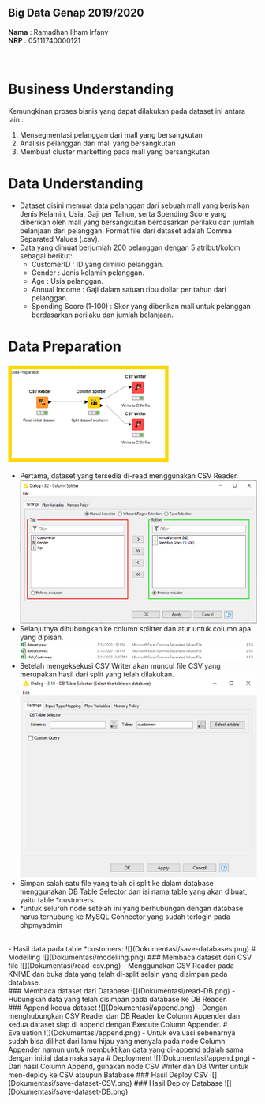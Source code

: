 ## Big Data Genap 2019/2020

**Nama**  : Ramadhan Ilham Irfany<br>
**NRP**   : 05111740000121<br><br><br>

# Business Understanding
Kemungkinan proses bisnis yang dapat dilakukan pada dataset ini antara lain :
 1. Mensegmentasi pelanggan dari mall yang bersangkutan
 2. Analisis pelanggan dari mall yang bersangkutan
 3. Membuat cluster marketting pada mall yang bersangkutan
# Data Understanding
- Dataset disini memuat data pelanggan dari sebuah mall yang berisikan Jenis Kelamin, Usia, Gaji per Tahun, serta Spending Score yang diberikan oleh mall yang bersangkutan berdasarkan perilaku dan jumlah belanjaan dari pelanggan. Format file dari dataset adalah Comma Separated Values (.csv).
- Data yang dimuat berjumlah 200 pelanggan dengan 5 atribut/kolom sebagai berikut:
    - CustomerID : ID yang dimiliki pelanggan.
    - Gender : Jenis kelamin pelanggan.
    - Age : Usia pelanggan.
    - Annual Income : Gaji dalam satuan ribu dollar per tahun dari pelanggan.
    - Spending Score (1-100) : Skor yang diberikan mall untuk pelanggan berdasarkan perilaku dan jumlah belanjaan.
# Data Preparation
![](Dokumentasi/split.png)
- Pertama, dataset yang tersedia di-read menggunakan CSV Reader.
![](Dokumentasi/split-dataset.png)
- Selanjutnya dihubungkan ke column splitter dan atur untuk column apa yang dipisah.
![](Dokumentasi/write-csv.png)
- Setelah mengeksekusi CSV Writer akan muncul file CSV yang merupakan hasil dari split yang telah dilakukan.
![](Dokumentasi/save-tables.png)
- Simpan salah satu file yang telah di split ke dalam database menggunakan DB Table Selector dan isi nama table yang akan dibuat, yaitu table *customers.
- *untuk seluruh node setelah ini yang berhubungan dengan database harus terhubung ke MySQL Connector yang sudah terlogin pada phpmyadmin
<br>
- Hasil data pada table *customers:
![](Dokumentasi/save-databases.png)
# Modelling
![](Dokumentasi/modelling.png)
### Membaca dataset dari CSV file
![](Dokumentasi/read-csv.png)
- Menggunakan CSV Reader pada KNIME dan buka data yang telah di-split selain yang disimpan pada database.
<br>
### Membaca dataset dari Database
![](Dokumentasi/read-DB.png)
- Hubungkan data yang telah disimpan pada database ke DB Reader.
<br>
### Append kedua dataset
![](Dokumentasi/append.png)
- Dengan menghubungkan CSV Reader dan DB Reader ke Column Appender dan kedua dataset siap di append dengan Execute Column Appender.
# Evaluation
![](Dokumentasi/append.png)
- Untuk evaluasi sebenarnya sudah bisa dilihat dari lamu hijau yang menyala pada node Column Appender namun untuk membuktikan data yang di-append adalah sama dengan initial data maka saya 
# Deployment
![](Dokumentasi/append.png)
- Dari hasil Column Append, gunakan node CSV Writer dan DB Writer untuk men-deploy ke CSV ataupun Batabase
### Hasil Deploy CSV
![](Dokumentasi/save-dataset-CSV.png)
### Hasil Deploy Database
![](Dokumentasi/save-dataset-DB.png)
